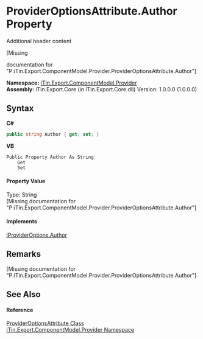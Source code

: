 # ProviderOptionsAttribute.Author Property 
Additional header content 

\[Missing <summary> documentation for "P:iTin.Export.ComponentModel.Provider.ProviderOptionsAttribute.Author"\]

**Namespace:**&nbsp;<a href="723a96b5-5779-2554-cf17-05149bfcb802">iTin.Export.ComponentModel.Provider</a><br />**Assembly:**&nbsp;iTin.Export.Core (in iTin.Export.Core.dll) Version: 1.0.0.0 (1.0.0.0)

## Syntax

**C#**<br />
``` C#
public string Author { get; set; }
```

**VB**<br />
``` VB
Public Property Author As String
	Get
	Set
```


#### Property Value
Type: String<br />\[Missing <value> documentation for "P:iTin.Export.ComponentModel.Provider.ProviderOptionsAttribute.Author"\]

#### Implements
<a href="ad93ad80-f3b4-78b6-973e-214916812ce0">IProviderOptions.Author</a><br />

## Remarks
\[Missing <remarks> documentation for "P:iTin.Export.ComponentModel.Provider.ProviderOptionsAttribute.Author"\]

## See Also


#### Reference
<a href="120d0948-de39-fcf0-2738-37b8265fb823">ProviderOptionsAttribute Class</a><br /><a href="723a96b5-5779-2554-cf17-05149bfcb802">iTin.Export.ComponentModel.Provider Namespace</a><br />